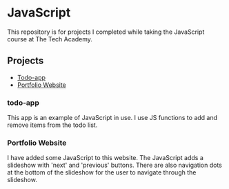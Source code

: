 # JavaScript
 This repository is for projects I completed while taking the JavaScript course at The Tech Academy.
 
 ## Projects
 - [Todo-app](https://github.com/PDXoreothekID/JavaScript/tree/main)
 - [Portfolio Website](https://github.com/PDXoreothekID/PDXoreothekID.github.io)


### todo-app
This app is an example of JavaScript in use. I use JS functions to add and remove items from the todo list.


### Portfolio Website
I have added some JavaScript to this website. The JavaScript adds a slideshow with 'next' and 'previous' buttons. There are also navigation dots at the bottom of the slideshow for the user to navigate through the slideshow. 
